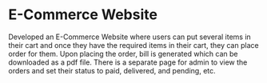 # E-Commerce Website
Developed an E-Commerce Website where users can put several items in their cart and once they have the required items in their cart, they can place order for them. Upon placing the order, bill is generated which can be downloaded as a pdf file. There is a separate page for admin to view the orders and set their status to paid, delivered, and pending, etc.
